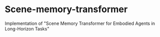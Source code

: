 # Scene-memory-transformer
Implementation of "Scene Memory Transformer for Embodied Agents in Long-Horizon Tasks"

